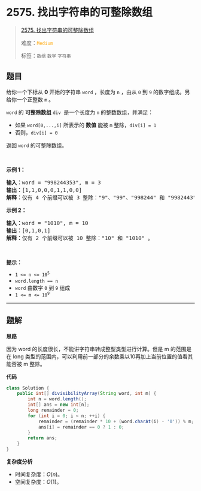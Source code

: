 # 2575. 找出字符串的可整除数组

> [2575. 找出字符串的可整除数组](https://leetcode.cn/problems/find-the-divisibility-array-of-a-string/)
>
> 难度：<font color=orange>`Medium`</font>
>
> 标签：`数组` `数学` `字符串`

## 题目

<p>给你一个下标从 <strong>0</strong> 开始的字符串 <code>word</code> ，长度为 <code>n</code> ，由从 <code>0</code> 到 <code>9</code> 的数字组成。另给你一个正整数 <code>m</code> 。</p>

<p><code>word</code> 的 <strong>可整除数组</strong> <code>div</code>&nbsp; 是一个长度为 <code>n</code> 的整数数组，并满足：</p>

<ul>
	<li>如果 <code>word[0,...,i]</code> 所表示的 <strong>数值</strong> 能被 <code>m</code> 整除，<code>div[i] = 1</code></li>
	<li>否则，<code>div[i] = 0</code></li>
</ul>

<p>返回<em> </em><code>word</code> 的可整除数组。</p>

<p>&nbsp;</p>

<p><strong>示例 1：</strong></p>

<pre>
<strong>输入：</strong>word = "998244353", m = 3
<strong>输出：</strong>[1,1,0,0,0,1,1,0,0]
<strong>解释：</strong>仅有 4 个前缀可以被 3 整除："9"、"99"、"998244" 和 "9982443" 。
</pre>

<p><strong>示例 2：</strong></p>

<pre>
<strong>输入：</strong>word = "1010", m = 10
<strong>输出：</strong>[0,1,0,1]
<strong>解释：</strong>仅有 2 个前缀可以被 10 整除："10" 和 "1010" 。
</pre>

<p>&nbsp;</p>

<p><strong>提示：</strong></p>

<ul>
	<li><code>1 &lt;= n &lt;= 10<sup>5</sup></code></li>
	<li><code>word.length == n</code></li>
	<li><code>word</code> 由数字 <code>0</code> 到 <code>9</code> 组成</li>
	<li><code>1 &lt;= m &lt;= 10<sup>9</sup></code></li>
</ul>


--------------------

## 题解

**思路**

因为 word 的长度很长，不能讲字符串转成整型类型进行计算。但是 m 的范围是在 long 类型的范围内，可以利用前一部分的余数乘以10再加上当前位置的值看其能否被 m 整除。

**代码**

```java
class Solution {
    public int[] divisibilityArray(String word, int m) {
        int n = word.length();
        int[] ans = new int[n];
        long remainder = 0;
        for (int i = 0; i < n; ++i) {
            remainder = (remainder * 10 + (word.charAt(i) - '0')) % m;
            ans[i] = remainder == 0 ? 1 : 0;
        }
        return ans;
    }
}
```

**复杂度分析**

- 时间复杂度：$O(n)$。
- 空间复杂度：$O(1)$。
